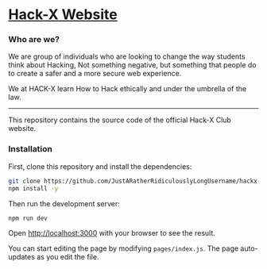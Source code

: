 # [Hack-X Website](https://hack-x.ml/)

### Who are we?
We are group of individuals who are looking to change the way students think about Hacking, Not something negative, but something that people do to create a safer and a more secure web experience.

We at HACK-X learn How to Hack ethically and under the umbrella of the law.

-----

This repository contains the source code of the official Hack-X Club website.


### Installation

First, clone this repository and install the dependencies:
```bash
git clone https://github.com/JustARatherRidiculouslyLongUsername/hackx-website.git
npm install -y
```

Then run the development server:
```bash
npm run dev
```

Open [http://localhost:3000](http://localhost:3000) with your browser to see the result.

You can start editing the page by modifying `pages/index.js`. The page auto-updates as you edit the file.
